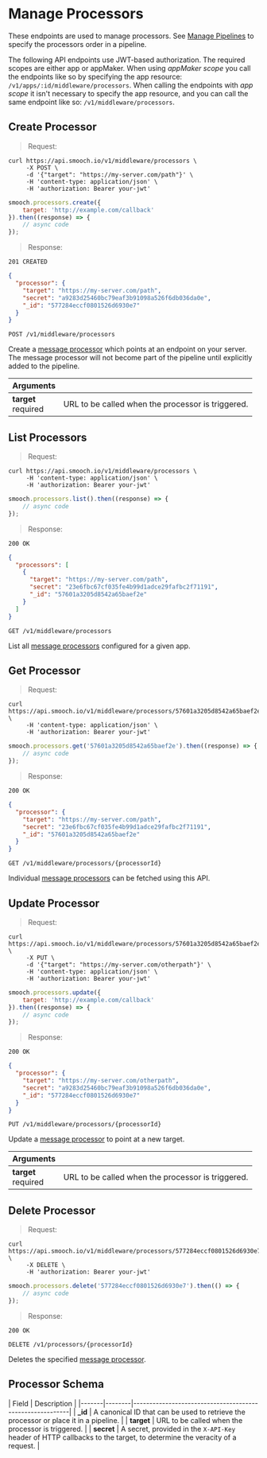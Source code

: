 # Manage Processors

These endpoints are used to manage processors. See [Manage Pipelines](#manage-pipelines) to specify the processors order in a pipeline.

The following API endpoints use JWT-based authorization. The required scopes are either app or appMaker. When using _appMaker scope_ you call the endpoints like so by specifying the app resource: `/v1/apps/:id/middleware/processors`. When calling the endpoints with _app scope_ it isn't necessary to specify the app resource, and you can call the same endpoint like so: `/v1/middleware/processors`.

## Create Processor

> Request:

```shell
curl https://api.smooch.io/v1/middleware/processors \
     -X POST \
     -d '{"target": "https://my-server.com/path"}' \
     -H 'content-type: application/json' \
     -H 'authorization: Bearer your-jwt'
```

```js
smooch.processors.create({
    target: 'http://example.com/callback'
}).then((response) => {
    // async code
});
```

> Response:

```
201 CREATED
```
```json
{
  "processor": {
    "target": "https://my-server.com/path",
    "secret": "a9283d25460bc79eaf3b91098a526f6db036da0e",
    "_id": "577284eccf0801526d6930e7"
  }
}
```

<api>`POST /v1/middleware/processors`</api>

Create a [message processor](#processor-schema) which points at an endpoint on your server. The message processor will not become part of the pipeline until explicitly added to the pipeline.

| **Arguments**             |   |
|---------------------------|---|
| **target**<br/><span class='req'>required</span> | URL to be called when the processor is triggered. |

## List Processors

> Request:

```shell
curl https://api.smooch.io/v1/middleware/processors \
     -H 'content-type: application/json' \
     -H 'authorization: Bearer your-jwt'
```

```js
smooch.processors.list().then((response) => {
    // async code
});
```

> Response:

```
200 OK
```
```json
{
  "processors": [
    {
      "target": "https://my-server.com/path",
      "secret": "23e6fbc67cf035fe4b99d1adce29fafbc2f71191",
      "_id": "57601a3205d8542a65baef2e"
    }
  ]
}
```

<api>`GET /v1/middleware/processors`</api>

List all [message processors](#processor-schema) configured for a given app.

## Get Processor

> Request:

```shell
curl https://api.smooch.io/v1/middleware/processors/57601a3205d8542a65baef2e \
     -H 'content-type: application/json' \
     -H 'authorization: Bearer your-jwt'
```

```js
smooch.processors.get('57601a3205d8542a65baef2e').then((response) => {
    // async code
});
```

> Response:

```
200 OK
```
```json
{
  "processor": {
    "target": "https://my-server.com/path",
    "secret": "23e6fbc67cf035fe4b99d1adce29fafbc2f71191",
    "_id": "57601a3205d8542a65baef2e"
  }
}
```

<api>`GET /v1/middleware/processors/{processorId}`</api>

Individual [message processors](#processor-schema) can be fetched using this API.

## Update Processor

> Request:

```shell
curl https://api.smooch.io/v1/middleware/processors/57601a3205d8542a65baef2e \
     -X PUT \
     -d '{"target": "https://my-server.com/otherpath"}' \
     -H 'content-type: application/json' \
     -H 'authorization: Bearer your-jwt'
```

```js
smooch.processors.update({
    target: 'http://example.com/callback'
}).then((response) => {
    // async code
});
```

> Response:

```
200 OK
```
```json
{
  "processor": {
    "target": "https://my-server.com/otherpath",
    "secret": "a9283d25460bc79eaf3b91098a526f6db036da0e",
    "_id": "577284eccf0801526d6930e7"
  }
}
```

<api>`PUT /v1/middleware/processors/{processorId}`</api>

Update a [message processor](#processor-schema) to point at a new target.

| **Arguments**             |   |
|---------------------------|---|
| **target**<br/><span class='req'>required</span> | URL to be called when the processor is triggered. |

## Delete Processor

> Request:

```shell
curl https://api.smooch.io/v1/middleware/processors/577284eccf0801526d6930e7 \
     -X DELETE \
     -H 'authorization: Bearer your-jwt'
```
```js
smooch.processors.delete('577284eccf0801526d6930e7').then(() => {
    // async code
});
```

> Response:

```
200 OK
```

<api>`DELETE /v1/processors/{processorId}`</api>

Deletes the specified [message processor](#processor-schema).

## Processor Schema

| Field | Description |
|-------|--------|----------------------------------------------------------|
| **_id**  | A canonical ID that can be used to retrieve the processor or place it in a pipeline. |
| **target** |  URL to be called when the processor is triggered. |
| **secret** | A secret, provided in the `X-API-Key` header of HTTP callbacks to the target, to determine the veracity of a request. |
